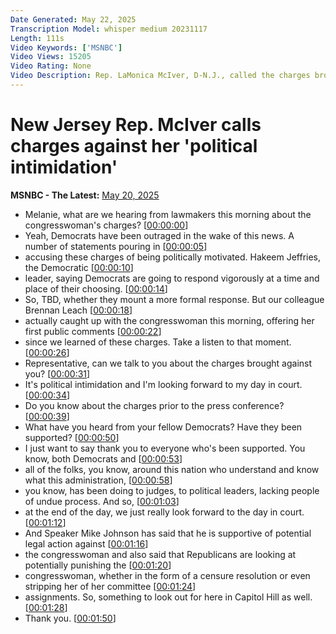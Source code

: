 ```yaml
---
Date Generated: May 22, 2025
Transcription Model: whisper medium 20231117
Length: 111s
Video Keywords: ['MSNBC']
Video Views: 15205
Video Rating: None
Video Description: Rep. LaMonica McIver, D-N.J., called the charges brought against her by the Department of Justice for allegedly assaulting law enforcement at an ICE facility "political intimidation." NBC News' Melanie Zanona reports on how lawmakers from both parties are planning to respond to the charges against a sitting member of Congress.
---
```


# New Jersey Rep. McIver calls charges against her 'political intimidation'
**MSNBC - The Latest:** [May 20, 2025](https://www.youtube.com/watch?v=KnDdteIkwb0)
*  Melanie, what are we hearing from lawmakers this morning about the congresswoman's charges? [[00:00:00](https://www.youtube.com/watch?v=KnDdteIkwb0&t=0.0s)]
*  Yeah, Democrats have been outraged in the wake of this news. A number of statements pouring in [[00:00:05](https://www.youtube.com/watch?v=KnDdteIkwb0&t=5.28s)]
*  accusing these charges of being politically motivated. Hakeem Jeffries, the Democratic [[00:00:10](https://www.youtube.com/watch?v=KnDdteIkwb0&t=10.0s)]
*  leader, saying Democrats are going to respond vigorously at a time and place of their choosing. [[00:00:14](https://www.youtube.com/watch?v=KnDdteIkwb0&t=14.4s)]
*  So, TBD, whether they mount a more formal response. But our colleague Brennan Leach [[00:00:18](https://www.youtube.com/watch?v=KnDdteIkwb0&t=18.240000000000002s)]
*  actually caught up with the congresswoman this morning, offering her first public comments [[00:00:22](https://www.youtube.com/watch?v=KnDdteIkwb0&t=22.72s)]
*  since we learned of these charges. Take a listen to that moment. [[00:00:26](https://www.youtube.com/watch?v=KnDdteIkwb0&t=26.96s)]
*  Representative, can we talk to you about the charges brought against you? [[00:00:31](https://www.youtube.com/watch?v=KnDdteIkwb0&t=31.12s)]
*  It's political intimidation and I'm looking forward to my day in court. [[00:00:34](https://www.youtube.com/watch?v=KnDdteIkwb0&t=34.88s)]
*  Do you know about the charges prior to the press conference? [[00:00:39](https://www.youtube.com/watch?v=KnDdteIkwb0&t=39.04s)]
*  What have you heard from your fellow Democrats? Have they been supported? [[00:00:50](https://www.youtube.com/watch?v=KnDdteIkwb0&t=50.24s)]
*  I just want to say thank you to everyone who's been supported. You know, both Democrats and [[00:00:53](https://www.youtube.com/watch?v=KnDdteIkwb0&t=53.92s)]
*  all of the folks, you know, around this nation who understand and know what this administration, [[00:00:58](https://www.youtube.com/watch?v=KnDdteIkwb0&t=58.56s)]
*  you know, has been doing to judges, to political leaders, lacking people of undue process. And so, [[00:01:03](https://www.youtube.com/watch?v=KnDdteIkwb0&t=63.68000000000001s)]
*  at the end of the day, we just really look forward to the day in court. [[00:01:12](https://www.youtube.com/watch?v=KnDdteIkwb0&t=72.24000000000001s)]
*  And Speaker Mike Johnson has said that he is supportive of potential legal action against [[00:01:16](https://www.youtube.com/watch?v=KnDdteIkwb0&t=76.48s)]
*  the congresswoman and also said that Republicans are looking at potentially punishing the [[00:01:20](https://www.youtube.com/watch?v=KnDdteIkwb0&t=80.48s)]
*  congresswoman, whether in the form of a censure resolution or even stripping her of her committee [[00:01:24](https://www.youtube.com/watch?v=KnDdteIkwb0&t=84.48s)]
*  assignments. So, something to look out for here in Capitol Hill as well. [[00:01:28](https://www.youtube.com/watch?v=KnDdteIkwb0&t=88.32000000000001s)]
*  Thank you. [[00:01:50](https://www.youtube.com/watch?v=KnDdteIkwb0&t=110.48s)]
